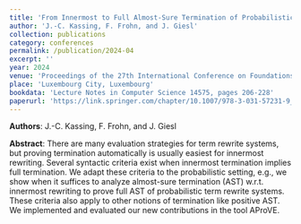 ```yaml
---
title: 'From Innermost to Full Almost-Sure Termination of Probabilistic Term Rewriting'
author: 'J.-C. Kassing, F. Frohn, and J. Giesl'
collection: publications
category: conferences
permalink: /publication/2024-04
excerpt: ''
year: 2024
venue: 'Proceedings of the 27th International Conference on Foundations of Software Science and Computation Structures (FoSSaCS 24)'
place: 'Luxembourg City, Luxembourg'
bookdata: 'Lecture Notes in Computer Science 14575, pages 206-228'
paperurl: 'https://link.springer.com/chapter/10.1007/978-3-031-57231-9_10'
---
```


**Authors**: J.-C. Kassing, F. Frohn, and J. Giesl

**Abstract**:
There are many evaluation strategies for term rewrite systems, but proving termination automatically is usually easiest for innermost rewriting. Several syntactic criteria exist when innermost termination implies full termination. We adapt these criteria to the probabilistic setting, e.g., we show when it suffices to analyze almost-sure termination (AST) w.r.t. innermost rewriting to prove full AST of probabilistic term rewrite systems. These criteria also apply to other notions of termination like positive AST. We implemented and evaluated our new contributions in the tool AProVE.